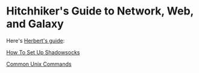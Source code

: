 # Hitchhiker's Guide to Network, Web, and Galaxy

Here's [Herbert's guide](https://zire.github.io/Hitchhiker-Guide/):

[How To Set Up Shadowsocks](how_to_set_up_shadowsocks.md)

[Common Unix Commands](common_unix_commands.md)
